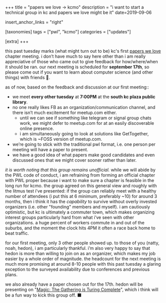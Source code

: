 +++
title = "papers we love -> kcmo"
description = "i want to start a technical group in kc and papers we love might be it"
date=2019-09-06

insert_anchor_links = "right"

[taxonomies]
tags = ["pwl", "kcmo"]
categories = ["updates"]

[extra]
+++

this past tuesday marks (what might turn out to be) kc's first [papers we
love](https://paperswelove.org/) chapter meeting. i don’t have much to say here
other than i am really appreciative of those who came out to give feedback for
how/where/when it should be ran. our next meeting is scheduled for **september
17th**, so please come out if you want to learn about computer science (and
other things) with friends 🙂.

as of now, based on the feedback and discussion at our first meeting::
- we meet **every other tuesday** at **7:00PM** at the **south kc plaza public library**.
- no one really likes FB as an organization/communication channel, and there
  isn’t much excitement for meetup.com either.
  - until we can see if something like telegram or signal group chats work, we
    might defer to meetup.com for at an easily discoverable online presence.
  - i am simultaneously going to look at solutions like GetTogether, which is
    ~FOSS version of meetup.com.
- we’re going to stick with the traditional pwl format, i.e. one person per
  meeting will have a paper to present.
- we have a good idea of what papers make good candidates and even discussed
  ones that we might cover sooner rather than later.

*it is worth noting that this group remains unofficial.* while we will abide by
the PWL code of conduct, i am refraining from forming an official chapter with
PWL proper because i want to make sure a chapter is feasible in the long run
for kcmo. the group agreed on this general view and roughly with the litmus
test i’ve presented: if the group can reliably meet with a healthy number of
attendees (i put this at 6 minimum, preferably ~10) for around 3 months, then i
think it has the *capability* to survive without overly invested organizers
(i.e. other "founding" members and myself). i am cautiously optimistic, but kc
is ultimately a commuter town, which makes organizing interest groups
particularly hard from what i’ve seen with other organizations. a huge percent
of workers commute in and out of the suburbs, and the moment the clock hits 4PM
it often a race back home to beat traffic.

for our first meeting, only 3 other people showed up. to those of you (natty,
noah, hedon), i am particularly thankful. i’m also very happy to say that hedon
is more than willing to join on as an organizer, which makes my job easier by a
whole order of magnitude. the headcount for the next meeting is much more
promising at around 8-10 people with this past tuesday a glaring exception to
the surveyed availability due to conferences and previous plans.

we also already have a paper chosen out for the 17th. hedon will be presenting
on "[Magic: The Gathering is Turing
Complete](https://arxiv.org/abs/1904.09828)", which i think will be a fun way
to kick this group off. ⬛
